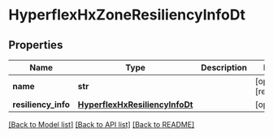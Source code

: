 # HyperflexHxZoneResiliencyInfoDt

## Properties
Name | Type | Description | Notes
------------ | ------------- | ------------- | -------------
**name** | **str** |  | [optional] [readonly] 
**resiliency_info** | [**HyperflexHxResiliencyInfoDt**](HyperflexHxResiliencyInfoDt.md) |  | [optional] 

[[Back to Model list]](../README.md#documentation-for-models) [[Back to API list]](../README.md#documentation-for-api-endpoints) [[Back to README]](../README.md)


